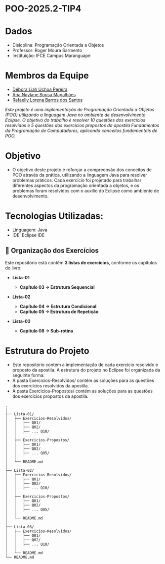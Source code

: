 # POO-2025.2-TIP4

# Dados
- Disicplina: Programação Orientada a Objetos
- Professor: Roger Moura Sarmento
- Instituição: IFCE Campus Maranguape

 # Membros da Equipe  
  - [Débora Liah Uchoa Pereira](https://github.com/deboraliah)  
  - [Ana Naylane Sousa Magalhães](https://github.com/naayxz)
  - [Rafaelly Lorena Barros dos Santos](https://github.com/rafaellylorena123)

_Este projeto é uma implementação de Programação Orientada a Objetos (POO) utilizando a linguagem Java no ambiente de desenvolvimento Eclipse. O objetivo do trabalho é resolver 10 questões dos exercícios resolvidos e 5 questões dos exercícios propostos da apostila Fundamentos da Programação de Computadores, aplicando conceitos fundamentais de POO._

# Objetivo

- O objetivo deste projeto é reforçar a compreensão dos conceitos de POO através da prática, utilizando a linguagem Java para resolver problemas práticos. Cada exercício foi projetado para trabalhar diferentes aspectos da programação orientada a objetos, e os problemas foram resolvidos com o auxílio do Eclipse como ambiente de desenvolvimento.
  
# Tecnologias Utilizadas:

- Linguagem: Java
- IDE: Eclipse IDE

## 📂 Organização dos Exercícios  

Este repositório está contém  **3 listas de exercícios**, conforme os capítulos do livro:  

- **Lista-01**  
   - **Capítulo 03 → Estrutura Sequencial**  

- **Lista-02**  
  - **Capítulo 04 → Estrutura Condicional**  
  - **Capítulo 05 → Estrutura de Repetição**  

- **Lista-03**  
  - **Capítulo 08 → Sub-rotina** 


# Estrutura do Projeto

- Este repositório contém a implementação de cada exercício resolvido e proposto da apostila. A estrutura do projeto no Eclipse foi organizada da seguinte forma:
- A pasta Exercicios-Resolvidos/ contém as soluções para as questões dos exercícios resolvidos da apostila.
- A pasta Exercicios-Propostos/ contém as soluções para as questões dos exercícios propostos da apostila.

```text
.
│
├── Lista-01/
│   ├── Exercicios-Resolvidos/
│   │   ├── Q01/
│   │   ├── Q02/
│   │   ├── ... Q10/
│   │
│   ├── Exercicios-Propostos/
│   │   ├── Q01/
│   │   ├── Q02/
│   │   ├── ... Q05/
│   │
│   └── README.md
│
├── Lista-02/
│   ├── Exercicios-Resolvidos/
│   │   ├── Q01/
│   │   ├── Q02/
│   │   ├── ... Q10/
│   │
│   ├── Exercicios-Propostos/
│   │   ├── Q01/
│   │   ├── Q02/
│   │   ├── ... Q05/
│   │
│   └── README.md
│
├── Lista-03/
│   ├── Exercicios-Resolvidos/
│   │   ├── Q01/
│   │   ├── Q02/
│   │   ├── ... Q10/
│   │
│   └── README.md
└── README.md
